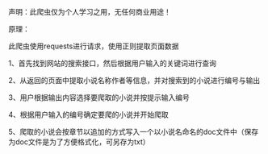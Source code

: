 声明：此爬虫仅为个人学习之用，无任何商业用途！

原理：

此爬虫使用requests进行请求，使用正则提取页面数据

1、首先找到网站的搜索接口，然后根据用户输入的关键词进行查询

2、从返回的页面中提取小说名称作者等信息，并对搜索到的小说进行编号与输出

3、用户根据输出内容选择要爬取的小说并按提示输入编号

4、根据用户输入的编号确定要爬的小说并开始爬取

5、爬取的小说会按章节以追加的方式写入一个以小说名命名的doc文件中（保存为doc文件是为了方便格式化，可另存为txt）
